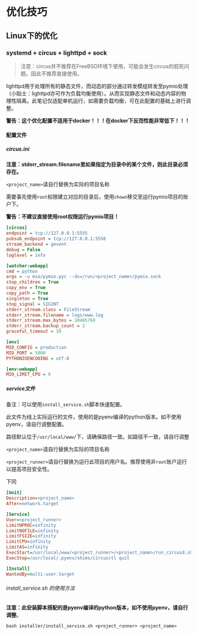 # 优化技巧

## Linux下的优化

### systemd + circus + lighttpd + sock

>   注意：circus并不推荐在FreeBSD环境下使用，可能会发生circus的假死问题。因此不推荐直接使用。

lighttpd用于处理所有的静态文件，而动态的部分通过转发模组转发至pymio处理（小贴士：lighttpd亦可作为负载均衡使用）。从而实现静态文件和动态内容的物理性隔离。此笔记仅适配单机运行，如需要负载均衡，可在此配置的基础上进行调整。

**警告：这个优化配置不适用于docker！！！在docker下反而性能非常低下！！！**

#### 配置文件

##### circus.ini

**注意：stderr_stream.filename里如果指定为目录中的某个文件，则此目录必须存在。**

`<project_name>`请自行替换为实际的项目名称

需要事先使用`root`权限建立对应的目录后，使用`chown`移交至运行pymio项目的账户下。

**警告：不建议直接使用root权限运行pymio项目！**

```ini
[circus]
endpoint = tcp://127.0.0.1:5555
pubsub_endpoint = tcp://127.0.0.1:5556
stream_backend = gevent
debug = False
loglevel = info

[watcher:webapp]
cmd = python
args = -u mio/pymio.pyc --ds=/run/<project_name>/pymio.sock
stop_children = True
copy_env = True
copy_path = True
singleton = True
stop_signal = SIGINT
stderr_stream.class = FileStream
stderr_stream.filename = logs/www.log
stderr_stream.max_bytes = 10485760
stderr_stream.backup_count = 2
graceful_timeout = 10

[env]
MIO_CONFIG = production
MIO_PORT = 5000
PYTHONIOENCODING = utf-8

[env:webapp]
MIO_LIMIT_CPU = 0
```

##### service文件

备注：可以使用`install_service.sh`脚本快速配置。

此文件为线上实际运行的文件，使用的是pyenv编译的python版本。如不使用pyenv，请自行调整配置。

路径默认位于`/usr/local/www/`下，请确保路径一致。如路径不一致，请自行调整

`<project_name>`请自行替换为实际的项目名称

`<project_runner>`请自行替换为运行此项目的用户名。推荐使用非`root`账户运行以提高项目安全性。

下同

```ini
[Unit]
Description=<project_name>
After=network.target

[Service]
User=<project_runner>
LimitNPROC=infinity
LimitNOFILE=infinity
LimitFSIZE=infinity
LimitCPU=infinity
LimitAS=infinity
ExecStart=/usr/local/www/<project_runner>/<project_name>/run_circusd.sh
ExecStop=/usr/local/.pyenv/shims/circusctl quit

[Install]
WantedBy=multi-user.target
```

###### install_service.sh 的使用方法

**注意：此安装脚本搭配的是pyenv编译的python版本，如不使用pyenv，请自行调整**。

```shell
bash installer/install_service.sh <project_runner> <project_name>
```

